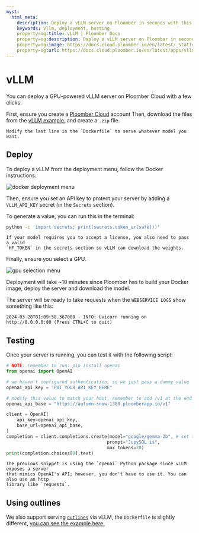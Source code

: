 ```yaml
---
myst:
  html_meta:
    description: Deploy a vLLM server on Ploomber in seconds with this guide.
    keywords: vllm, deployment, hosting
    property=og:title: vLLM | Ploomber Docs
    property=og:description: Deploy a vLLM server on Ploomber in seconds with this guide.
    property=og:image: https://docs.cloud.ploomber.io/en/latest/_static/opengraph-images-vllm.png
    property=og:url: https://docs.cloud.ploomber.io/en/latest/apps/vllm.html
---
```


# vLLM

You can deploy a GPU-powered vLLM server on Ploomber Cloud with a few clicks.

First, ensure you create a [Ploomber Cloud](https://platform.ploomber.io/register?utm_source=vllm&utm_medium=documentation) account Then, download the files from the [vLLM example.](https://github.com/ploomber/doc/tree/main/examples/docker/vllm-gpu) and create a `.zip` file.

```{important}
Modify the last line in the `Dockerfile` to serve whatever model you want.
```

## Deploy

To deploy a vLLM from the deployment menu, follow the Docker instructions:

![docker deployment menu](../static/docker.png)

Then, ensure you set an API key to protect your server by adding a `VLLM_API_KEY` secret (in the `Secrets` section).

To generate a value, you can run this in the terminal:

```sh
python -c 'import secrets; print(secrets.token_urlsafe())'
```

```{important}
If your model requires you to accept a license, you also need to pass a valid
`HF_TOKEN` in the secrets section so vLLM can download the weights.
```

Finally, ensure you select a GPU.

![gpu selection menu](../static/gpu/select-gpu.png)

Deployment will take ~10 minutes since Ploomber has to build your Docker image, deploy the server and download the model.

The server will be ready to take requests when the `WEBSERVICE LOGS` show something like this:

```
2024-03-28T01:09:58.367000 - INFO: Uvicorn running on http://0.0.0.0:80 (Press CTRL+C to quit)
```

## Testing

Once your server is running, you can test it with the following script:

```python
# NOTE: remember to run: pip install openai
from openai import OpenAI

# we haven't configured authentication, so we just pass a dummy value
openai_api_key = "PUT_YOUR_API_KEY_HERE"

# modify this value to match your host, remember to add /v1 at the end
openai_api_base = "https://autumn-snow-1380.ploomberapp.io/v1"

client = OpenAI(
    api_key=openai_api_key,
    base_url=openai_api_base,
)
completion = client.completions.create(model="google/gemma-2b", # set the right model name
                                      prompt="JupySQL is",
                                      max_tokens=20)
print(completion.choices[0].text)
```

```{note}
The previous snippet is using the `openai` Python package since vLLM exposes a server
that mimics OpenAI's API; however, you don't have to use it. You can also use an http
library like `requests`.
```

## Using outlines

We also support serving [`outlines`](https://github.com/outlines-dev/outlines) via
vLLM, the `Dockerfile` is slightly different, [you can see the example here.](https://github.com/ploomber/doc/tree/main/examples/docker/vllm-outlines-gpu)
